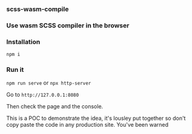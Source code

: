 ### scss-wasm-compile

### Use wasm SCSS compiler in the browser


### Installation

`npm i`

### Run it

`npm run serve`
or
`npx http-server`

Go to `http://127.0.0.1:8080`

Then check the page and the console.


This is a POC to demonstrate the idea, it's lousley put together so don't copy paste the code in any production site. You've been warned
